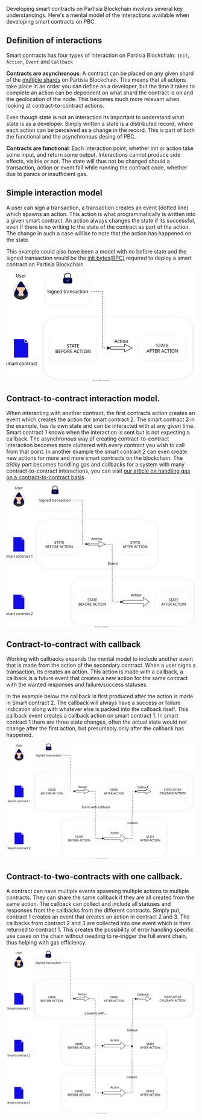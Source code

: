 Developing smart contracts on Partisia Blockchain involves several key understandings. Here's a mental model of the
interactions available when developing smart contracts on PBC.

## Definition of interactions

Smart contracts has four types of interaction on Partisia Blockchain:
`Init`,
`Action`,
`Event` and
`Callback`

**Contracts are asynchronous**: A contract can be placed on any given shard of
the [multiple shards](../pbc-fundamentals/sharding.md) on Partisia Blockchain. This means that all actions take place in
an order you can define as a developer, but the time it takes to complete an action can be dependent on what shard the
contract is on and the geolocation of the node. This becomes much more relevant when looking at contract-to-contract
actions.

Even though state is not an interaction its important to understand what state is as a developer. Simply written a state
is a distributed record, where each action can be perceived as a change in the record. This is part of both the
functional and the asynchronous desing of PBC.

**Contracts are functional**: Each interaction point, whether init or action take some input, and return some output.
Interactions cannot produce side effects, visible or not. The state will thus not be changed should a transaction,
action or event fail while running the contract code, whether due to panics or insufficient gas.

## Simple interaction model

A user can sign a transaction, a transaction creates an event (dotted line) which spawns an action. This action is what
programmatically is written into a given smart contract. An action always changes the state if its successful, even if
there is no writing to the state of the contract as part of the action. The change in such a case will be to note that
the action has happened on the state. 

This example could also have been a model with no before state and the signed transaction
would be the [init bytes(RPC)](smart-contract-binary-formats.md#rpc-binary-format) required to deploy a smart contract on Partisia Blockchain.

![SmartContractMentalModelSimple.svg](mental-models/SmartContractMentalModelSimple.svg)

## Contract-to-contract interaction model.

When interacting with another contract, the first contracts action creates an event which creates the action for smart
contract 2. The smart contract 2 in the
example, has its own state and
can be interacted with at any given time. Smart contract 1 knows when the interaction is sent but is not expecting a
callback. The asynchronous way of creating contract-to-contract interaction becomes more
cluttered with every contract you wish to call from that point. In another example the smart contract 2 can even create
new actions for more and more smart contracts on the blockchain. The tricky part becomes handling gas and callbacks for
a system with many contract-to-contract interactions, you can
visit [our article on handling gas on a contract-to-contract basis](gas/contract-to-contract-gas-estimation.md).

![SmartContractMentalModelcontract-to-contract.svg](mental-models%2FSmartContractMentalModelcontract-to-contract.svg)

## Contract-to-contract with callback

Working with callbacks expands the mental model to include another event that is made from the action of the secondary
contract. When a user signs a transaction, its creates an action. This action is made with a callback, a callback is a
future event that creates a new action for the same contract with the wanted responses and failure/success statuses.

In the example below the callback is first produced after the action is made in Smart contract 2. The callback will
always have a success or
failure indication along with whatever else is packed into the callback itself. This callback event creates a callback
action on smart contract 1. In smart contract 1 there are three state changes, often the actual state would not
change after the first action, but presumably only after the callback has happened.

![SmartContractMentalModelWithCallback.svg](mental-models%2FSmartContractMentalModelWithCallback.svg)

## Contract-to-two-contracts with one callback.

A contract can have multiple events spawning multiple actions to multiple contracts. They can share the same callback if
they are all created from the same action. The callback can collect and include all statuses and responses from the
callbacks from the different
contracts. Simply put, contract 1 creates an event that creates an action in contract 2 and 3. The callbacks from
contract 2 and 3 are collected into one event which is then returned to contract 1. This creates the possibility of
error handling specific use cases on the chain without needing to re-trigger the full event chain, thus helping with gas
efficiency.

![SmartContractMentalModelTwoActionsOneCallback.svg](mental-models%2FSmartContractMentalModelTwoActionsOneCallback.svg)
